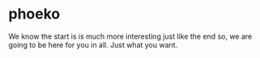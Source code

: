 # phoeko
We know the start is is much more interesting just like the end so, we are going to be here for you in all.
Just what you want.
